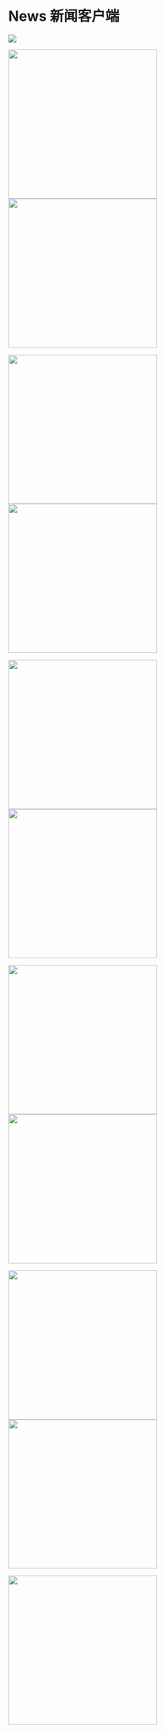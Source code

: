 # News 新闻客户端

![](https://raw.githubusercontent.com/tigerguixh/QuickNews/master/jietu.gif) 

<img src="https://github.com/JackChen1999/News/blob/master/art/news-1.jpg" width="300" /> <img src="https://github.com/JackChen1999/News/blob/master/art/news-2.jpg" width="300" />

<img src="https://github.com/JackChen1999/News/blob/master/art/news-3.jpg" width="300" /> <img src="https://github.com/JackChen1999/News/blob/master/art/news-4.jpg" width="300" />

<img src="https://github.com/JackChen1999/News/blob/master/art/news-6.jpg" width="300" /> <img src="https://github.com/JackChen1999/News/blob/master/art/news-7.jpg" width="300" />

<img src="https://github.com/JackChen1999/News/blob/master/art/news-8.jpg" width="300" /> <img src="https://github.com/JackChen1999/News/blob/master/art/news-5.jpg" width="300" />

<img src="https://github.com/JackChen1999/News/blob/master/art/news-10.jpg" width="300" /> <img src="https://github.com/JackChen1999/News/blob/master/art/news-11.jpg" width="300" />

<img src="https://github.com/JackChen1999/News/blob/master/art/news-9.jpg" width="300" />